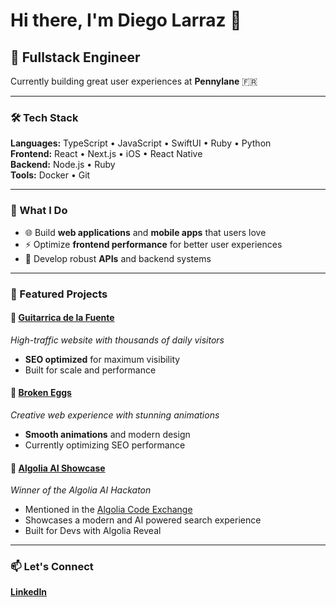 # Hi there, I'm Diego Larraz 👋

## 🚀 Fullstack Engineer

Currently building great user experiences at **Pennylane** 🇫🇷

---

### 🛠️ Tech Stack

**Languages:** TypeScript • JavaScript • SwiftUI • Ruby • Python  
**Frontend:** React • Next.js • iOS • React Native  
**Backend:** Node.js • Ruby  
**Tools:** Docker • Git  

---

### 💼 What I Do

- 🌐 Build **web applications** and **mobile apps** that users love
- ⚡ Optimize **frontend performance** for better user experiences  
- 🔧 Develop robust **APIs** and backend systems

---

### 🌟 Featured Projects

#### 🎸 [Guitarrica de la Fuente](https://guitarricadelafuente.com/)
*High-traffic website with thousands of daily visitors*
- **SEO optimized** for maximum visibility
- Built for scale and performance

#### 🥚 [Broken Eggs](https://brokeneggs.co.uk/)
*Creative web experience with stunning animations*
- **Smooth animations** and modern design
- Currently optimizing SEO performance

#### 🥇 [Algolia AI Showcase](https://demo-team-hackathon-demo.netlify.app/)
*Winner of the Algolia AI Hackaton*
- Mentioned in the [Algolia Code Exchange](https://www.algolia.com/fr/developers/code-exchange/demo-of-algolia-widgets-and-ai-features)
- Showcases a modern and AI powered search experience
- Built for Devs with Algolia Reveal

---

### 📫 Let's Connect
[**LinkedIn**](https://linkedin.com/in/diego-larraz-22138a175)


